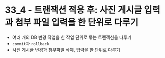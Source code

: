# 33_4 - 트랜잭션 적용 후: 사진 게시글 입력과 첨부 파일 입력을 한 단위로 다루기

- 여러 개의 DB 변경 작업을 한 작업 단위로 묶는 트랜잭션을 다루기
- `commit`과 `rollback`
- 사진 게시글 변경과 첨부파일 삭제, 입력을 한 단위로 다루기
